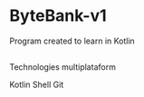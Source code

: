 # ByteBank-v1
Program created to learn in Kotlin

##

Technologies multiplataform

Kotlin
Shell
Git
